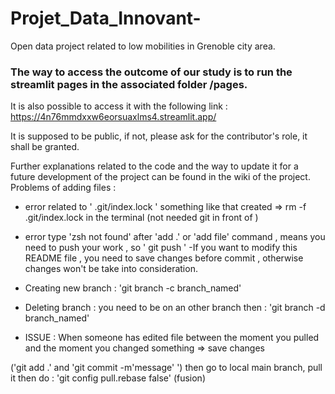 # Projet_Data_Innovant-
Open data project related to low mobilities in Grenoble city area.

### The way to access the outcome of our study is to run the streamlit pages in the associated folder /pages.
It is also possible to access it with the following link :
https://4n76mmdxxw6eorsuaxlms4.streamlit.app/

It is supposed to be public, if not, please ask for the contributor's role, it shall be granted.

Further explanations related to the code and the way to update it for a future development of the project can be found in the wiki of the project.
Problems of adding files : 

- error related to ' .git/index.lock ' something like that created =>  rm -f .git/index.lock in the terminal (not needed git in front of )
- error type 'zsh not found' after 'add .' or 'add file' command , means you need to push your work , so ' git push '
-If you want to modify this README file , you need to save changes before commit , otherwise changes won't be take into consideration. 


- Creating new branch : 'git branch -c branch_named' 
- Deleting branch : you need to be on an other branch then : 'git branch -d branch_named' 

- ISSUE : When someone has edited file between the moment you pulled and the moment you changed something => save changes 

('git add .' and 'git commit -m'message' ') then go to local main branch, pull it then do : 'git config pull.rebase false' (fusion)

